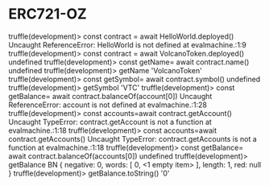 # ERC721-OZ

truffle(development)>     const contract = await HelloWorld.deployed()
Uncaught ReferenceError: HelloWorld is not defined
    at evalmachine.<anonymous>:1:9
truffle(development)>     const contract = await VolcanoToken.deployed()
undefined
truffle(development)> const getName= await contract.name()
undefined
truffle(development)> getName
'VolcanoToken'
truffle(development)> const getSymbol= await contract.symbol()
undefined
truffle(development)> getSymbol
'VTC'
truffle(development)> const getBalance= await contract.balanceOf(account[0])
Uncaught ReferenceError: account is not defined
    at evalmachine.<anonymous>:1:28
truffle(development)> const accounts=await contract.getAccount()
Uncaught TypeError: contract.getAccount is not a function
    at evalmachine.<anonymous>:1:18
truffle(development)> const accounts=await contract.getAccounts()
Uncaught TypeError: contract.getAccounts is not a function
    at evalmachine.<anonymous>:1:18
truffle(development)> const getBalance= await contract.balanceOf(accounts[0])
undefined
truffle(development)> getBalance
BN { negative: 0, words: [ 0, <1 empty item> ], length: 1, red: null }
truffle(development)> getBalance.toString()
'0'
